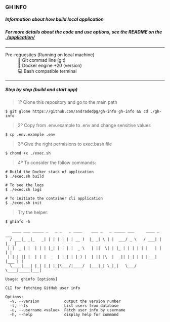 ### GH INFO 
##### Information about how build local application 
##### For more details about the code and use options, see the README on the [./application/](https://github.com/andradedpg/gh-info/application)
---

<dl>
    <dt>Pre-requesites (Running on local machine)</dt>
    <dd>🔄 Git commad line (git)</dd>
    <dd>🐳 Docker engine +20 (version) </dd>
    <dd>💻 Bash compatible terminal</dd>
</dl>

---
##### Step by step (build and start app)
> 1º Clone this repository and go to the main path 
```
$ git glone https://github.com/andradedpg/gh-info gh-info && cd ./gh-info 
```
> 2º Copy from .env.example to .env and change sensitive values
```
$ cp .env.example .env 
```
> 3º Give the right permisions to exec.bash file 
```
$ chomd +x ./exec.sh
```
> 4º To consider the follow commands:
```
# Build the Docker stack of application
$ ./exec.sh build

# To see the logs
$ ./exec.sh logs

# To initiate the container cli application
$ ./exec.sh init
```

> Try the helper:
```
$ ghinfo -h

   ____ ___ _____ _   _ _   _ ____    ___ _   _ _____ ___     ____ _     ___ 
  / ___|_ _|_   _| | | | | | | __ )  |_ _| \ | |  ___/ _ \   / ___| |   |_ _|
 | |  _ | |  | | | |_| | | | |  _ \   | ||  \| | |_ | | | | | |   | |    | | 
 | |_| || |  | | |  _  | |_| | |_) |  | || |\  |  _|| |_| | | |___| |___ | | 
  \____|___| |_| |_| |_|\___/|____/  |___|_| \_|_|   \___/   \____|_____|___|
                                                                             
Usage: ghinfo [options]

CLI for fetching GitHub user info

Options:
  -V, --version           output the version number
  -l, --ls                List users from database
  -u, --username <value>  Fetch user info by username
  -h, --help              display help for command
```